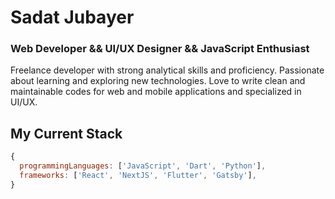 # Sadat Jubayer

### Web Developer && UI/UX Designer && JavaScript Enthusiast

Freelance developer with strong analytical skills and proficiency. Passionate about learning and exploring new technologies. Love to write clean and maintainable codes for web and mobile applications and specialized in UI/UX.

##  My Current Stack
```js
{
  programmingLanguages: ['JavaScript', 'Dart', 'Python'],
  frameworks: ['React', 'NextJS', 'Flutter', 'Gatsby'],
}
```
